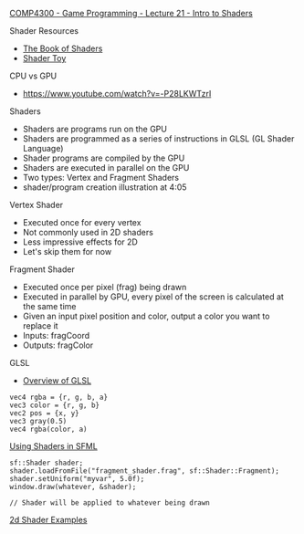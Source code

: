 [COMP4300 - Game Programming - Lecture 21 - Intro to Shaders](https://youtu.be/C7J3C0iUzhM?si=7Xz6XMS8ifa9Vm6V)

Shader Resources
* [The Book of Shaders](https://thebookofshaders.com/)
* [Shader Toy](https://www.shadertoy.com/)

CPU vs GPU
* https://www.youtube.com/watch?v=-P28LKWTzrI

Shaders
* Shaders are programs run on the GPU
* Shaders are programmed as a series of instructions in GLSL (GL Shader Language)
* Shader programs are compiled by the GPU
* Shaders are executed in parallel on the GPU
* Two types: Vertex and Fragment Shaders
* shader/program creation illustration at 4:05

Vertex Shader
* Executed once for every vertex
* Not commonly used in 2D shaders
* Less impressive effects for 2D
* Let's skip them for now

Fragment Shader
* Executed once per pixel (frag) being drawn
* Executed in parallel by GPU, every pixel of the screen is calculated at the same time
* Given an input pixel position and color, output a color you want to replace it
* Inputs: fragCoord
* Outputs: fragColor

GLSL
* [Overview of GLSL](https://www.youtube.com/watch?v=uOErsQljpHs)
```
vec4 rgba = {r, g, b, a}
vec3 color = {r, g, b}
vec2 pos = {x, y}
vec3 gray(0.5)
vec4 rgba(color, a)
```

[Using Shaders in SFML](https://www.sfml-dev.org/tutorials/2.5/graphics-shader.php)
```
sf::Shader shader;
shader.loadFromFile("fragment_shader.frag", sf::Shader::Fragment);
shader.setUniform("myvar", 5.0f);
window.draw(whatever, &shader);

// Shader will be applied to whatever being drawn
```

[2d Shader Examples](https://www.youtube.com/watch?v=4zqEnhxBSCc)
